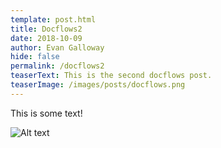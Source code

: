 ```yaml
---
template: post.html
title: Docflows2
date: 2018-10-09
author: Evan Galloway
hide: false
permalink: /docflows2
teaserText: This is the second docflows post.
teaserImage: /images/posts/docflows.png
---
```

This is some text!

![Alt text](/images/posts/docflows.png)
